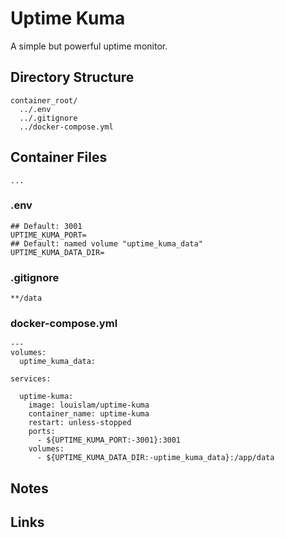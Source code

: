 # Uptime Kuma

A simple but powerful uptime monitor.

## Directory Structure

```text title="Container directory structure"
container_root/
  ../.env
  ../.gitignore
  ../docker-compose.yml
```

## Container Files

`...`

### .env

```text title="uptime kuma .env" linenums="1"
## Default: 3001
UPTIME_KUMA_PORT=
## Default: named volume "uptime_kuma_data"
UPTIME_KUMA_DATA_DIR=

```

### .gitignore

```text title="uptime kuma .gitignore" linenums="1"
**/data

```

### docker-compose.yml

```text title="uptime kuma docker-compose.yml" linenums="1"
---
volumes:
  uptime_kuma_data:

services:

  uptime-kuma:
    image: louislam/uptime-kuma
    container_name: uptime-kuma
    restart: unless-stopped
    ports:
      - ${UPTIME_KUMA_PORT:-3001}:3001
    volumes:
      - ${UPTIME_KUMA_DATA_DIR:-uptime_kuma_data}:/app/data

```

## Notes

## Links

